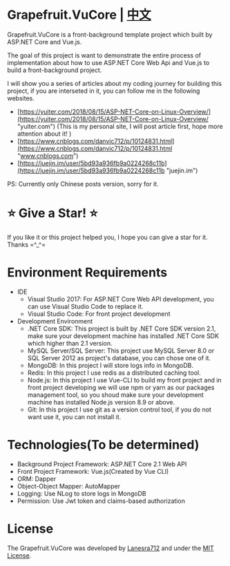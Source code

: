 # Grapefruit.VuCore | [中文](/README_zh-CN.md "中文")
Grapefruit.VuCore is a front-background template project which built by ASP.NET Core and Vue.js. 

The goal of this project is want to demonstrate the entire process of implementation about how to use ASP.NET Core Web Api and Vue.js to build a front-background project.

I will show you a series of articles about my coding journey for building this project, if you are interseted in it, you can follow me in the following websites.

- [https://yuiter.com/2018/08/15/ASP-NET-Core-on-Linux-Overview/](https://yuiter.com/2018/08/15/ASP-NET-Core-on-Linux-Overview/ "yuiter.com") (This is my personal site, I will post article first, hope more attention about it! ​)
- [https://www.cnblogs.com/danvic712/p/10124831.html](https://www.cnblogs.com/danvic712/p/10124831.html "www.cnblogs.com")
- [https://juejin.im/user/5bd93a936fb9a0224268c11b](https://juejin.im/user/5bd93a936fb9a0224268c11b "juejin.im")

PS: Currently only Chinese posts version, sorry for it.



#  :star: Give a Star!  :star: 

If you like it or this project helped you, I hope you can give a star for it. Thanks =^_^=



# Environment Requirements

- IDE
  - Visual Studio 2017: For ASP.NET Core Web API development, you can use Visual Studio Code to replace it.
  - Visual Studio Code: For front project development
- Development  Environment
  - .NET Core SDK: This project is built by .NET Core SDK version 2.1, make sure your development machine has installed .NET Core SDK which higher than 2.1 version.
  - MySQL Server/SQL Server: This project use MySQL Server 8.0 or SQL Server 2012  as project's database, you can chose one of it.
  - MongoDB: In this project I will store logs info in MongoDB.
  - Redis: In this project I use redis as a distributed caching tool.
  - Node.js: In this project I use Vue-CLI to build my front project and in front project developing we will use npm or yarn as our packages management tool, so you shoud make sure your development machine has installed Node.js version 8.9 or above.
  - Git: In this project I use git as a version control tool, if you do not want use it, you can not install it.



# Technologies(To be determined)

- Background Project Framework: ASP.NET Core 2.1 Web API
- Front Project Framework: Vue.js(Created by Vue CLI)
- ORM: Dapper
- Object-Object Mapper: AutoMapper
- Logging:  Use NLog to store logs in MongoDB
- Permission: Use Jwt token and claims-based authorization



# License
The Grapefruit.VuCore was developed by [Lanesra712](https://github.com/Lanesra712 "Lanesra712") and under the [MIT License](/LICENSE "MIT License").
